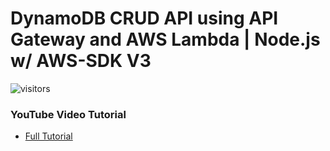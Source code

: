 # DynamoDB CRUD API using API Gateway and AWS Lambda | Node.js w/ AWS-SDK V3

![visitors](https://visitor-badge.glitch.me/badge?page_id=jacksonyuan-yt.dynamodb-crud-api-gateway)

### YouTube Video Tutorial
* [Full Tutorial](https://youtu.be/hOcbHz4T0Eg)
